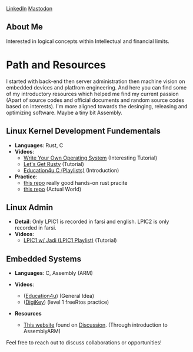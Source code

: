 
[LinkedIn](https://www.linkedin.com/in/arvin-salehi-55768120a/)
[Mastodon](https://mastodon.world/@arvsa)


## About Me
Interested in logical concepts within Intellectual and financial limits.
  
# Path and Resources 
I started with back-end then server administration then machine vision on embedded devices and platfrom engineering. And here you can find some of my introductory resources which helped me find my current passion (Apart of source codes and official documents and random source codes based on interests). I'm more aligned towards the desinging, releasing and optimizing software. Maybe a tiny bit Assembly.

## Linux Kernel Development Fundementals
- **Languages**: Rust, C
- **Videos**:
  - [Write Your Own Operating System](https://www.youtube.com/@writeyourownoperatingsystem) (Interesting Tutorial)
  - [Let's Get Rusty](https://www.youtube.com/@letsgetrusty) (Tutorial)
  - [Education4u C (Playlists)](https://www.youtube.com/@education4uofficial) (Introduction)
- **Practice**:
    - [this repo](https://github.com/jadijadi/riverraidrust) really good hands-on rust pracite 
    - [this repo](https://github.com/torvalds/linux) (Actual World)

## Linux Admin
- **Detail**: Only LPIC1 is recorded in farsi and english. LPIC2 is only recorded in farsi.
- **Videos**:
  - [LPIC1 w/ Jadi (LPIC1 Playlist)](https://www.youtube.com/watch?v=AKkNUvEHXhk&list=PLFOYXCPEqdNUU55Xvgst8wGTWnz_sd-cj) (Tutorial)

## Embedded Systems
- **Languages**: C, Assembly (ARM)
- **Videos**:
  - ([Education4u](https://www.youtube.com/watch?v=JO4AEkOVF2M&list=PLrjkTql3jnm-lZMoUb1xMCp0HgxvJ7ocx)) (General Idea)
  - ([DigiKey](https://www.youtube.com/watch?v=pHJ3lxOoWeI)) (level 1 freeRtos practice)

- **Resources**
   - [This website](https://azeria-labs.com/writing-arm-assembly-part-1/) found on [Discussion](https://www.reddit.com/r/asm/comments/lkdwv7/beginner_resources_for_assembly_arm_programming/). (Through introduction to AssemblyARM)

Feel free to reach out to discuss collaborations or opportunities!
